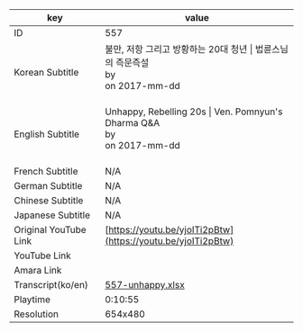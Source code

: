 |  key  |  value  |
|-------|---------|
| ID            | 557 |
| Korean Subtitle | 불만, 저항 그리고 방황하는 20대 청년 \| 법륜스님의 즉문즉설<br>by <br>on 2017-mm-dd<br><br>|
| English Subtitle | Unhappy, Rebelling 20s \| Ven. Pomnyun's Dharma Q&A<br>by <br>on 2017-mm-dd<br><br>|
| French Subtitle | N/A |
| German Subtitle | N/A |
| Chinese Subtitle | N/A |
| Japanese Subtitle | N/A |
| Original YouTube Link  | [https://youtu.be/yjoITi2pBtw](https://youtu.be/yjoITi2pBtw) |
| YouTube Link  |  |
| Amara Link    |  |
| Transcript(ko/en) | [557-unhappy.xlsx](https://github.com/jungtosociety/dharma-qna/raw/master/sub/557/557-unhappy.xlsx) |
| Playtime | 0:10:55 |
| Resolution | 654x480|
